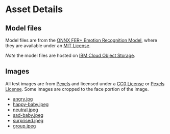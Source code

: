 # Asset Details

## Model files

Model files are from the [ONNX FER+ Emotion Recognition Model](https://github.com/onnx/models/tree/master/emotion_ferplus), where they are available under an [MIT License](https://opensource.org/licenses/MIT).

_Note_ the model files are hosted on [IBM Cloud Object Storage](http://max-assets.s3-api.us-geo.objectstorage.softlayer.net/max-facial-emotion-classifier/1.0/assets.tar.gz).

## Images

All test images are from [Pexels](https://www.pexels.com) and licensed under a [CC0 License](https://creativecommons.org/publicdomain/zero/1.0/) or [Pexels License](https://www.pexels.com/photo-license/). Some images are cropped to the face portion of the image.

* [angry.jpg](https://www.pexels.com/photo/portrait-angry-closeup-black-and-white-18175/)
* [happy-baby.jpeg](https://www.pexels.com/photo/baby-lying-on-fur-1648383/)
* [neutral.jpeg](https://www.pexels.com/photo/woman-in-red-tank-top-638700/)
* [sad-baby.jpeg](https://www.pexels.com/photo/baby-child-close-up-crying-47090/)
* [surprised.jpeg](https://www.pexels.com/photo/man-in-santa-claus-costume-716658/)
* [group.jpeg](https://www.pexels.com/photo/group-of-people-in-a-meeting-1080865/)